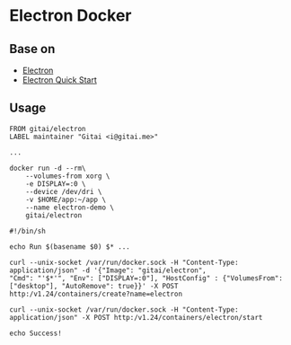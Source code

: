 Electron Docker
====

## Base on

* [Electron](https://github.com/electron/electron)
* [Electron Quick Start](https://github.com/electron/electron-quick-start)

## Usage

```
FROM gitai/electron
LABEL maintainer "Gitai <i@gitai.me>"

...
```

```
docker run -d --rm\
    --volumes-from xorg \
    -e DISPLAY=:0 \
    --device /dev/dri \
    -v $HOME/app:~/app \
    --name electron-demo \
    gitai/electron
```

```shell
#!/bin/sh

echo Run $(basename $0) $* ...

curl --unix-socket /var/run/docker.sock -H "Content-Type: application/json" -d '{"Image": "gitai/electron", 
"Cmd": "'$*'", "Env": ["DISPLAY=:0"], "HostConfig" : {"VolumesFrom": ["desktop"], "AutoRemove": true}}' -X POST http:/v1.24/containers/create?name=electron

curl --unix-socket /var/run/docker.sock -H "Content-Type: application/json" -X POST http:/v1.24/containers/electron/start

echo Success!
```